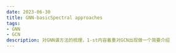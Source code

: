 ```yaml
---
date: 2023-06-30
title: GNN-basicSpectral approaches
tags:
- GNN
- GCN
description: 对GNN谱方法的梳理，1-st内容着重对GCN出现做一个简要介绍
---
```

